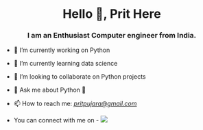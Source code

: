 <h1 align="center">Hello 👋, Prit Here</h1>
<h3 align="center">I am an Enthusiast Computer engineer from India.</h3>

- 🔭 I’m currently working on Python
- 🌱 I’m currently learning data science  
- 👯 I’m looking to collaborate on Python projects
- 💬 Ask me about Python 🐍
- 📫 How to reach me: *pritpujara@gmail.com*

- You can connect with me on -
<a href="https://www.linkedin.com/in/prit-thakkar-778b7a18b/"><img src="https://img.flaticon.com/icons/png/512/174/174857.png?size=19x19f&pad=10,10,10,10&ext=png&bg=FFFFFFFF"></a>
